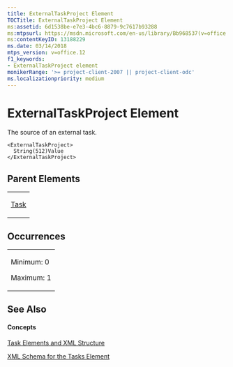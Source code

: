 ```yaml
---
title: ExternalTaskProject Element
TOCTitle: ExternalTaskProject Element
ms:assetid: 6d1538be-e7e3-4bc6-8879-9c7617b93288
ms:mtpsurl: https://msdn.microsoft.com/en-us/library/Bb968537(v=office.12)
ms:contentKeyID: 13188229
ms.date: 03/14/2018
mtps_version: v=office.12
f1_keywords:
- ExternalTaskProject element
monikerRange: '>= project-client-2007 || project-client-odc'
ms.localizationpriority: medium
---
```


# ExternalTaskProject Element




The source of an external task.

    <ExternalTaskProject>
      String(512)Value
    </ExternalTaskProject>

## Parent Elements

<table>
<colgroup>
<col style="width: 100%" />
</colgroup>
<tbody>
<tr class="odd">
<td><p><a href="task-element.md">Task</a></p></td>
</tr>
</tbody>
</table>

## Occurrences

<table>
<colgroup>
<col style="width: 100%" />
</colgroup>
<tbody>
<tr class="odd">
<td><p>Minimum: 0</p>
<p>Maximum: 1</p></td>
</tr>
</tbody>
</table>

## See Also

#### Concepts

[Task Elements and XML Structure](task-elements-and-xml-structure.md)

[XML Schema for the Tasks Element](xml-schema-for-the-tasks-element.md)

